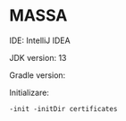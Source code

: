 # MASSA
IDE: IntelliJ IDEA

JDK version: 13

Gradle version: 

Initializare:
```aidl
-init -initDir certificates
```


```aidl

```